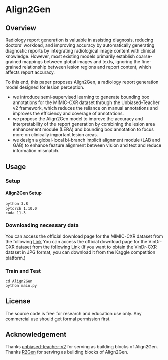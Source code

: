 # Align2Gen
 ## Overview
 
 Radiology report generation is valuable in assisting diagnosis, reducing doctors’ workload, and improving accuracy by automatically generating diagnostic reports by integrating radiological image content with clinical knowledge. However, most existing models primarily establish coarse-grained mappings between global images and texts, ignoring the fine-grained relationship between lesion regions and report content, which affects report accuracy. 
 
 To this end, this paper proposes Align2Gen, a radiology report generation model designed for lesion perception.  
 
 - we introduce semi-supervised learning to generate bounding box annotations for the MIMIC-CXR dataset through the Unbiased-Teacher v2 framework, which reduces the reliance on manual annotations and improves the efficiency and coverage of annotations.
 - we propose the Align2Gen model to improve the accuracy and interpretability of the report generation by combining the lesion area enhancement module (LERA) and bounding box annotation to focus more on clinically important lesion areas.
 - we design a global-local bi-branch implicit alignment module (LAB and GAB) to enhance feature alignment between vision and text and reduce information mismatch. 
 
 ## Usage
 ### Setup
 #### Align2Gen Setup
 ```
 python 3.8
 pytorch 1.10.0
 cuda 11.3
 ```
 ### Downloading necessary data
 You can access the official download page for the MIMIC-CXR dataset from the following [Link](https://physionet.org/content/mimic-cxr/2.0.0/)
 You can access the official download page for the VinDr-CXR dataset from the following [Link](https://physionet.org/content/vindr-cxr/1.0.0/)
 (If you want to obtain the VinDr-CXR dataset in JPG format, you can download it from the Kaggle competition platform.)
 ### Train and Test
 ```
 cd Align2Gen
 python main.py
 ```
 
 ##  License
 The source code is free for research and education use only. Any commercial use should get formal permission first.
 
 ## Acknowledgement
 Thanks [unbiased-teacher-v2](https://github.com/facebookresearch/unbiased-teacher-v2) for serving as building blocks of Align2Gen.
 Thanks [R2Gen](https://github.com/zhjohnchan/R2Gen) for serving as building blocks of Align2Gen.
